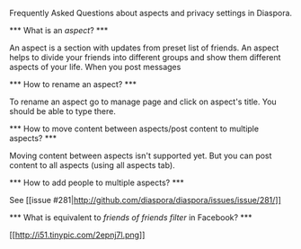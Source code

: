 Frequently Asked Questions about aspects and privacy settings in Diaspora.

*** What is an *aspect*? ***

An aspect is a section with updates from preset list of friends. An aspect helps to divide your friends into different groups and show them different aspects of your life. When you post messages

*** How to rename an aspect? ***

To rename an aspect go to manage page and click on aspect's title. You should be able to type there.

*** How to move content between aspects/post content to multiple aspects? ***

Moving content between aspects isn't supported yet. But you can post content to all aspects (using all aspects tab).

*** How to add people to multiple aspects? ***

See [[issue #281|http://github.com/diaspora/diaspora/issues/issue/281/]]

*** What is equivalent to *friends of friends filter* in Facebook? ***

[[http://i51.tinypic.com/2epnj7l.png]]
